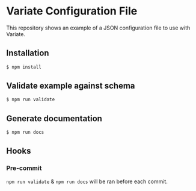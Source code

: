 # Variate Configuration File

This repository shows an example of a JSON configuration file to use with Variate.

## Installation

```bash
$ npm install
```

## Validate example against schema

```bash
$ npm run validate
```

## Generate documentation

```bash
$ npm run docs
```

## Hooks

### Pre-commit

`npm run validate` & `npm run docs` will be ran before each commit.
